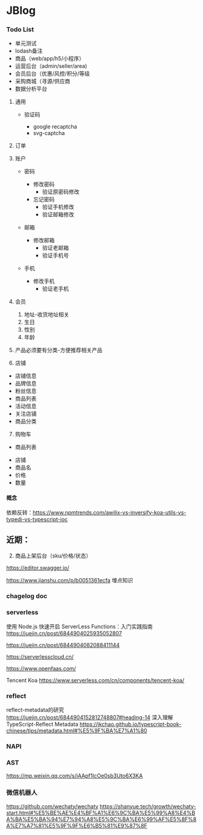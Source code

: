 # JBlog

### Todo List

* 单元测试
* lodash备注
* 商品（web/app/h5/小程序）
* 运营后台（admin/seller/area)
* 会员后台（优惠/风控/积分/等级
* 采购商城（寻源/供应商
* 数据分析平台

1. 通用

   - 验证码

     - google recaptcha
     - svg-captcha

2. 订单
3. 账户

   - 密码

     - 修改密码
       - 验证原密码修改
     - 忘记密码
       - 验证手机修改
       - 验证邮箱修改

   - 邮箱

     - 修改邮箱
       - 验证老邮箱
       - 验证手机号

   - 手机

     - 修改手机
       - 验证老手机

4. 会员

   1. 地址-收货地址相关
   2. 生日
   3. 性别
   4. 年龄

5. 产品必须要有分类-方便推荐相关产品
6. 店铺

 - 店铺信息
 - 品牌信息
 - 粉丝信息
 - 商品列表
 - 活动信息
 - 关注店铺
 - 商品分类

7. 购物车

 - 商品列表

  + 店铺
  + 商品名
  + 价格
  + 数量

#### 概念

依赖反转：https://www.npmtrends.com/awilix-vs-inversify-koa-utils-vs-typedi-vs-typescript-ioc

## 近期：

2. 商品上架后台（sku/价格/状态）

https://editor.swagger.io/

https://www.jianshu.com/p/b0051361ecfa 埋点知识

### chagelog doc

### serverless

使用 Node.js 快速开启 ServerLess Functions：入门实践指南
https://juejin.cn/post/6844904025935052807

https://juejin.cn/post/6844904082088411144

https://serverlesscloud.cn/

https://www.openfaas.com/

Tencent Koa
https://www.serverless.com/cn/components/tencent-koa/

### reflect

reflect-metadata的研究 https://juejin.cn/post/6844904152812748807#heading-14
深入理解 TypeScript-Reflect Metadata  https://jkchao.github.io/typescript-book-chinese/tips/metadata.html#%E5%9F%BA%E7%A1%80

### NAPI

### AST

https://mp.weixin.qq.com/s/iAApf1IcOe0sb3Uto6X3KA

### 微信机器人

https://github.com/wechaty/wechaty
https://shanyue.tech/growth/wechaty-start.html#%E5%BE%AE%E4%BF%A1%E6%9C%BA%E5%99%A8%E4%BA%BA%E5%BA%94%E7%94%A8%E5%9C%BA%E6%99%AF%E5%8F%8A%E7%A7%81%E5%9F%9F%E6%B5%81%E9%87%8F
